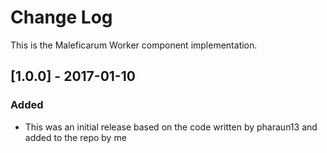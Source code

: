 # Change Log
This is the Maleficarum Worker component implementation. 

## [1.0.0] - 2017-01-10
### Added
- This was an initial release based on the code written by pharaun13 and added to the repo by me
